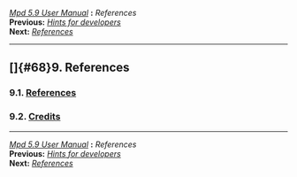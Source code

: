 [*Mpd 5.9 User Manual*](mpd.html) **:** *References*\
**Previous:** [*Hints for developers*](mpd67.html)\
**Next:** [*References*](mpd69.html)

------------------------------------------------------------------------

## []{#68}9. References

### 9.1. [References](mpd69.html#69)

### 9.2. [Credits](mpd70.html#70)

------------------------------------------------------------------------

[*Mpd 5.9 User Manual*](mpd.html) **:** *References*\
**Previous:** [*Hints for developers*](mpd67.html)\
**Next:** [*References*](mpd69.html)
